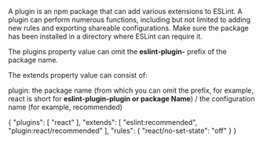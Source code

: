 A plugin is an npm package that can add various extensions to ESLint. A plugin can perform numerous functions, including but not limited to adding new rules and exporting shareable configurations. Make sure the package has been installed in a directory where ESLint can require it.

The plugins property value can omit the **eslint-plugin-** prefix of the package name.

The extends property value can consist of:

plugin:
the package name (from which you can omit the prefix, for example, react is short for **eslint-plugin-plugin or package Name**)
/
the configuration name (for example, recommended)


{
    "plugins": [
        "react"
    ],
    "extends": [
        "eslint:recommended",
        "plugin:react/recommended"
    ],
    "rules": {
       "react/no-set-state": "off"
    }
}

